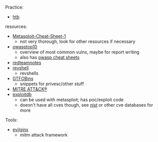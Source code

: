 Practice:
- [htb](https://app.hackthebox.com/home)

resources:
- [Metasploit-Cheat-Sheet-1](https://cdn.comparitech.com/wp-content/uploads/2019/06/Metasploit-Cheat-Sheet-1.jpg)
	- not very thorough, look for other resources if necessary
- [owasptop10](https://owasp.org/Top10/)
	- overview of most common vulns, maybe for report writing
	- also has [owasp cheat sheets](https://cheatsheetseries.owasp.org/index.html)
- [redteamnotes](https://www.ired.team/)
- [revshell](https://www.revshells.com/)
	- revshells
- [GTFOBins](https://gtfobins.github.io/)
	- snippets for privesc/other stuff
- [MITRE ATT&CK®](http://attack.mitre.org/)
- [exploitdb](https://www.exploit-db.com/)
	-  can be used with metasploit; has poc/exploit code
	- doesn't have all cves though, see [nist](https://nvd.nist.gov/vuln) or other cve databases for more

Tools:
- [evilginx](https://github.com/kgretzky/evilginx2)
	- mitm attack framework